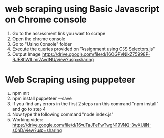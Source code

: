 # web scraping using Basic Javascript on Chrome console 
1) Go to the assessment link you want to scrape
2) Open the chrome console 
3) Go to "Using Console" folder
4) Execute the queries provided on "Assignment using CSS Selectors.js"
4) Output Image: https://drive.google.com/file/d/16OGPVNikZ75998P-RJE8hWILmrZAvdNU/view?usp=sharing



# Web Scraping using puppeteer  
1) npm init
2) npm install puppeteer --save
3) If you find any errors in the first 2 steps run this command "npm install" and go to step 4
4) Now type the following command "node index.js"
5) Working video: https://drive.google.com/file/d/16vuTaJFeFwTwgN19VNQ-3wXUjlN-s0hD/view?usp=sharing
  
  
